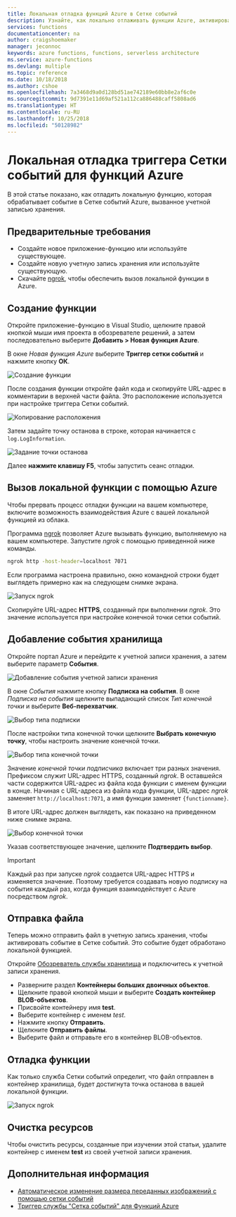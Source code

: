 ```yaml
---
title: Локальная отладка функций Azure в Сетке событий
description: Узнайте, как локально отлаживать функции Azure, активированные событием в Сетке событий
services: functions
documentationcenter: na
author: craigshoemaker
manager: jeconnoc
keywords: azure functions, functions, serverless architecture
ms.service: azure-functions
ms.devlang: multiple
ms.topic: reference
ms.date: 10/18/2018
ms.author: cshoe
ms.openlocfilehash: 7a3468d9a0d128bd51ae742189e60bb8e2af6c0e
ms.sourcegitcommit: 9d7391e11d69af521a112ca886488caff5808ad6
ms.translationtype: HT
ms.contentlocale: ru-RU
ms.lasthandoff: 10/25/2018
ms.locfileid: "50128982"
---
```

# <a name="azure-function-event-grid-trigger-local-debugging"></a>Локальная отладка триггера Сетки событий для функций Azure

В этой статье показано, как отладить локальную функцию, которая обрабатывает событие в Сетке событий Azure, вызванное учетной записью хранения. 

## <a name="prerequisites"></a>Предварительные требования

- Создайте новое приложение-функцию или используйте существующее.
- Создайте новую учетную запись хранения или используйте существующую.
- Скачайте [ngrok](https://ngrok.com/), чтобы обеспечить вызов локальной функции в Azure.

## <a name="create-a-new-function"></a>Создание функции

Откройте приложение-функцию в Visual Studio, щелкните правой кнопкой мыши имя проекта в обозревателе решений, а затем последовательно выберите **Добавить > Новая функция Azure**.

В окне *Новая функция Azure* выберите **Триггер сетки событий** и нажмите кнопку **ОК**.

![Создание функции](./media/functions-debug-event-grid-trigger-local/functions-debug-event-grid-trigger-local-add-function.png)

После создания функции откройте файл кода и скопируйте URL-адрес в комментарии в верхней части файла. Это расположение используется при настройке триггера Сетки событий.

![Копирование расположения](./media/functions-debug-event-grid-trigger-local/functions-debug-event-grid-trigger-local-copy-location.png)

Затем задайте точку останова в строке, которая начинается с `log.LogInformation`.

![Задание точки останова](./media/functions-debug-event-grid-trigger-local/functions-debug-event-grid-trigger-local-set-breakpoint.png)


Далее **нажмите клавишу F5**, чтобы запустить сеанс отладки.

## <a name="allow-azure-to-call-your-local-function"></a>Вызов локальной функции с помощью Azure

Чтобы прервать процесс отладки функции на вашем компьютере, включите возможность взаимодействия Azure с вашей локальной функцией из облака.

Программа [ngrok](https://ngrok.com/) позволяет Azure вызывать функцию, выполняемую на вашем компьютере. Запустите *ngrok* с помощью приведенной ниже команды.

```bash
ngrok http -host-header=localhost 7071
```
Если программа настроена правильно, окно командной строки будет выглядеть примерно как на следующем снимке экрана.

![Запуск ngrok](./media/functions-debug-event-grid-trigger-local/functions-debug-event-grid-trigger-local-ngrok.png)

Скопируйте URL-адрес **HTTPS**, созданный при выполнении *ngrok*. Это значение используется при настройке конечной точки сетки событий.

 ## <a name="add-a-storage-event"></a>Добавление события хранилища

Откройте портал Azure и перейдите к учетной записи хранения, а затем выберите параметр **События**.

![Добавление события учетной записи хранения](./media/functions-debug-event-grid-trigger-local/functions-debug-event-grid-trigger-local-add-event.png)

В окне *События* нажмите кнопку **Подписка на события**. В окне *Подписка на события* щелкните выпадающий список *Тип конечной точки* и выберите **Веб-перехватчик**.

![Выбор типа подписки](./media/functions-debug-event-grid-trigger-local/functions-debug-event-grid-trigger-local-event-subscription-type.png)

После настройки типа конечной точки щелкните **Выбрать конечную точку**, чтобы настроить значение конечной точки.

![Выбор типа конечной точки](./media/functions-debug-event-grid-trigger-local/functions-debug-event-grid-trigger-local-event-subscription-endpoint.png)

Значение *конечной точки подписчика* включает три разных значения. Префиксом служит URL-адрес HTTPS, созданный *ngrok*. В оставшейся части содержится URL-адрес из файла кода функции с именем функции в конце. Начиная с URL-адреса из файла кода функции, URL-адрес *ngrok* заменяет `http://localhost:7071`, а имя функции заменяет `{functionname}`.

В итоге URL-адрес должен выглядеть, как показано на приведенном ниже снимке экрана.

![Выбор конечной точки](./media/functions-debug-event-grid-trigger-local/functions-debug-event-grid-trigger-local-event-subscription-endpoint-selection.png)

Указав соответствующее значение, щелкните **Подтвердить выбор**.

> [!IMPORTANT]
> Каждый раз при запуске *ngrok* создается URL-адрес HTTPS и изменяется значение. Поэтому требуется создавать новую подписку на события каждый раз, когда функция взаимодействует с Azure посредством *ngrok*.

## <a name="upload-a-file"></a>Отправка файла

Теперь можно отправить файл в учетную запись хранения, чтобы активировать событие в Сетке событий. Это событие будет обработано локальной функцией. 

Откройте [Обозреватель службы хранилища](https://azure.microsoft.com/features/storage-explorer/) и подключитесь к учетной записи хранения. 

- Разверните раздел **Контейнеры больших двоичных объектов**. 
- Щелкните правой кнопкой мыши и выберите **Создать контейнер BLOB-объектов**.
- Присвойте контейнеру имя **test**.
- Выберите контейнер с именем *test*.
- Нажмите кнопку **Отправить**.
- Щелкните **Отправить файлы**.
- Выберите файл и отправьте его в контейнер BLOB-объектов.

## <a name="debug-the-function"></a>Отладка функции

Как только служба Сетки событий определит, что файл отправлен в контейнер хранилища, будет достигнута точка останова в вашей локальной функции.

![Запуск ngrok](./media/functions-debug-event-grid-trigger-local/functions-debug-event-grid-trigger-local-breakpoint.png)

## <a name="clean-up-resources"></a>Очистка ресурсов

Чтобы очистить ресурсы, созданные при изучении этой статьи, удалите контейнер с именем **test** из своей учетной записи хранения.

## <a name="next-steps"></a>Дополнительная информация

- [Автоматическое изменение размера переданных изображений с помощью сетки событий](../event-grid/resize-images-on-storage-blob-upload-event.md)
- [Триггер службы "Сетка событий" для Функций Azure](./functions-bindings-event-grid.md)
